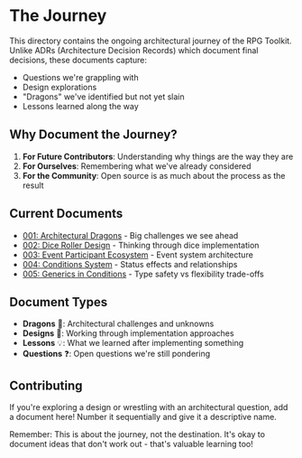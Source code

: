 # The Journey

This directory contains the ongoing architectural journey of the RPG Toolkit. Unlike ADRs (Architecture Decision Records) which document final decisions, these documents capture:

- Questions we're grappling with
- Design explorations
- "Dragons" we've identified but not yet slain
- Lessons learned along the way

## Why Document the Journey?

1. **For Future Contributors**: Understanding why things are the way they are
2. **For Ourselves**: Remembering what we've already considered
3. **For the Community**: Open source is as much about the process as the result

## Current Documents

- [001: Architectural Dragons](001-architectural-dragons.md) - Big challenges we see ahead
- [002: Dice Roller Design](002-dice-roller-design.md) - Thinking through dice implementation
- [003: Event Participant Ecosystem](003-event-participant-ecosystem.md) - Event system architecture
- [004: Conditions System](004-conditions-system.md) - Status effects and relationships
- [005: Generics in Conditions](005-generics-in-conditions.md) - Type safety vs flexibility trade-offs

## Document Types

- **Dragons** 🐉: Architectural challenges and unknowns
- **Designs** 📐: Working through implementation approaches
- **Lessons** 💡: What we learned after implementing something
- **Questions** ❓: Open questions we're still pondering

## Contributing

If you're exploring a design or wrestling with an architectural question, add a document here! Number it sequentially and give it a descriptive name.

Remember: This is about the journey, not the destination. It's okay to document ideas that don't work out - that's valuable learning too!